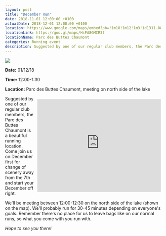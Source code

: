 ```yaml
---
layout: post
title: "December Run"
date: 2018-11-01 12:00:00 +0100
actualDate: 2018-12-01 12:00:00 +0100
location: https://www.google.com/maps/embed?pb=!1m18!1m12!1m3!1d1311.8831801501863!2d2.3813916582472494!3d48.88173035868539!2m3!1f0!2f0!3f0!3m2!1i1024!2i768!4f13.1!3m3!1m2!1s0x47e66dc48dfdceb5%3A0x92ecf4418890acc8!2sRoute+Circulaire+du+Lac%2C+75019+Paris!5e0!3m2!1sen!2sfr!4v1542626046291
locationLink: https://goo.gl/maps/HsFA8GMCR3t
locationName: Parc des Buttes Chaumont
categories: Running event
description: Suggested by one of our regular club members, the Parc des Buttes Chaumont is a beautiful running location.
---
```

<img src="http://ac.aup.edu/~a98632/assets/december.jpg">

**Date:** 01/12/18

**Time:** 12:00-1:30

**Location:** Parc des Buttes Chaumont, meeting on north side of the lake



<div style="float:right; margin: 10px 0px 10px 10px;">
  <iframe src="https://www.google.com/maps/embed?pb=!1m18!1m12!1m3!1d1311.8831801501863!2d2.3813916582472494!3d48.88173035868539!2m3!1f0!2f0!3f0!3m2!1i1024!2i768!4f13.1!3m3!1m2!1s0x47e66dc48dfdceb5%3A0x92ecf4418890acc8!2sRoute+Circulaire+du+Lac%2C+75019+Paris!5e0!3m2!1sen!2sfr!4v1542626046291" width="400" height="300" frameborder="0" style="border:0" allowfullscreen></iframe>
</div>
Suggested by one of our regular club members, the Parc des Buttes Chaumont is a beautiful running location. Come join us on December first for change of scenery away from the 7th and start your December off right.

We'll be meeting between 12:00-12:30 on the north side of the lake (shown on the map). We'll probably run for 30-45 minutes depending on everyone's goals. Remember there's no place for us to leave bags like on our normal runs, so what you come with you run with.

*Hope to see you there!*
